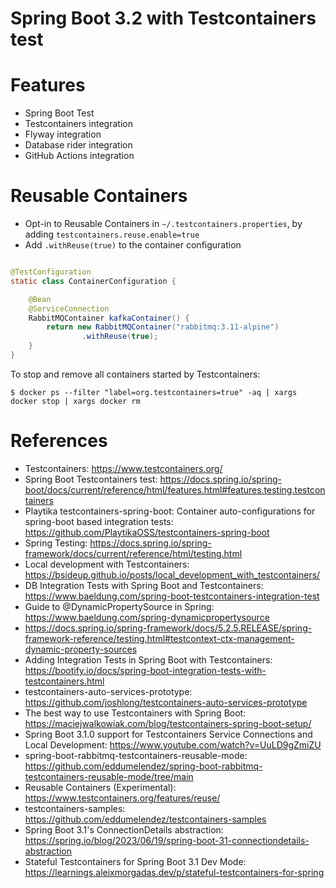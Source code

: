 Spring Boot 3.2 with Testcontainers test
========================================

# Features

* Spring Boot Test
* Testcontainers integration
* Flyway integration
* Database rider integration
* GitHub Actions integration

# Reusable Containers

* Opt-in to Reusable Containers in `~/.testcontainers.properties`, by adding `testcontainers.reuse.enable=true`
* Add `.withReuse(true)` to the container configuration

```java

@TestConfiguration
static class ContainerConfiguration {

    @Bean
    @ServiceConnection
    RabbitMQContainer kafkaContainer() {
        return new RabbitMQContainer("rabbitmq:3.11-alpine")
                .withReuse(true);
    }
}
```

To stop and remove all containers started by Testcontainers:

```shell
$ docker ps --filter "label=org.testcontainers=true" -aq | xargs docker stop | xargs docker rm
```

# References

* Testcontainers: https://www.testcontainers.org/
* Spring Boot Testcontainers test: https://docs.spring.io/spring-boot/docs/current/reference/html/features.html#features.testing.testcontainers
* Playtika testcontainers-spring-boot: Container auto-configurations for spring-boot based integration
  tests: https://github.com/PlaytikaOSS/testcontainers-spring-boot
* Spring Testing:  https://docs.spring.io/spring-framework/docs/current/reference/html/testing.html
* Local development with Testcontainers: https://bsideup.github.io/posts/local_development_with_testcontainers/
* DB Integration Tests with Spring Boot and
  Testcontainers: https://www.baeldung.com/spring-boot-testcontainers-integration-test
* Guide to @DynamicPropertySource in Spring: https://www.baeldung.com/spring-dynamicpropertysource
* https://docs.spring.io/spring-framework/docs/5.2.5.RELEASE/spring-framework-reference/testing.html#testcontext-ctx-management-dynamic-property-sources
* Adding Integration Tests in Spring Boot with
  Testcontainers: https://bootify.io/docs/spring-boot-integration-tests-with-testcontainers.html
* testcontainers-auto-services-prototype: https://github.com/joshlong/testcontainers-auto-services-prototype
* The best way to use Testcontainers with Spring
  Boot: https://maciejwalkowiak.com/blog/testcontainers-spring-boot-setup/
* Spring Boot 3.1.0 support for Testcontainers Service Connections and Local
  Development: https://www.youtube.com/watch?v=UuLD9gZmiZU
* spring-boot-rabbitmq-testcontainers-reusable-mode: https://github.com/eddumelendez/spring-boot-rabbitmq-testcontainers-reusable-mode/tree/main
* Reusable Containers (Experimental): https://www.testcontainers.org/features/reuse/
* testcontainers-samples: https://github.com/eddumelendez/testcontainers-samples
* Spring Boot 3.1's ConnectionDetails abstraction: https://spring.io/blog/2023/06/19/spring-boot-31-connectiondetails-abstraction
* Stateful Testcontainers for Spring Boot 3.1 Dev Mode: https://learnings.aleixmorgadas.dev/p/stateful-testcontainers-for-spring

